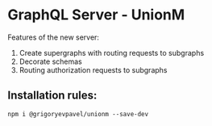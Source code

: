 # GraphQL Server - UnionM
Features of the new server:
1. Create supergraphs with routing requests to subgraphs
2. Decorate schemas
3. Routing authorization requests to subgraphs
## Installation rules:
```
npm i @grigoryevpavel/unionm --save-dev
```
